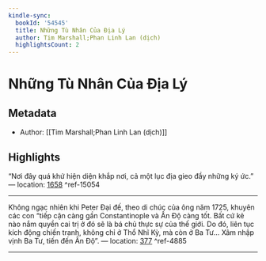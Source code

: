 ```yaml
---
kindle-sync:
  bookId: '54545'
  title: Những Tù Nhân Của Địa Lý
  author: Tim Marshall;Phan Linh Lan (dịch)
  highlightsCount: 2
---
```

# Những Tù Nhân Của Địa Lý
## Metadata
* Author: [[Tim Marshall;Phan Linh Lan (dịch)]]

## Highlights
“Nơi đây quá khứ hiện diện khắp nơi, cả một lục địa gieo đầy những ký ức.” — location: [1658]() ^ref-15054

---
Không ngạc nhiên khi Peter Đại đế, theo di chúc của ông năm 1725, khuyên các con “tiếp cận càng gần Constantinople và Ấn Độ càng tốt. Bất cứ kẻ nào nắm quyền cai trị ở đó sẽ là bá chủ thực sự của thế giới. Do đó, liên tục kích động chiến tranh, không chỉ ở Thổ Nhĩ Kỳ, mà còn ở Ba Tư… Xâm nhập vịnh Ba Tư, tiến đến Ấn Độ”. — location: [377]() ^ref-4885

---
